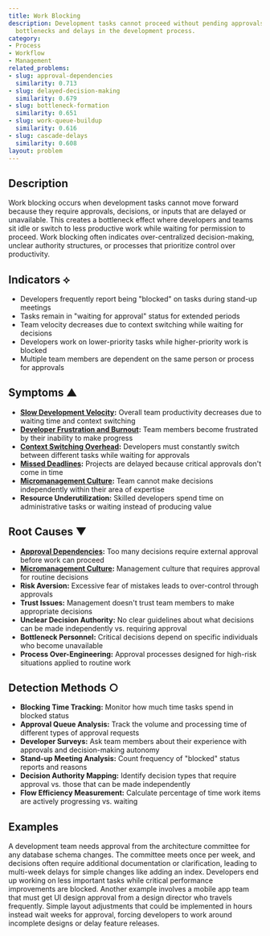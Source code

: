 ```yaml
---
title: Work Blocking
description: Development tasks cannot proceed without pending approvals, creating
  bottlenecks and delays in the development process.
category:
- Process
- Workflow
- Management
related_problems:
- slug: approval-dependencies
  similarity: 0.713
- slug: delayed-decision-making
  similarity: 0.679
- slug: bottleneck-formation
  similarity: 0.651
- slug: work-queue-buildup
  similarity: 0.616
- slug: cascade-delays
  similarity: 0.608
layout: problem
---
```


## Description

Work blocking occurs when development tasks cannot move forward because they require approvals, decisions, or inputs that are delayed or unavailable. This creates a bottleneck effect where developers and teams sit idle or switch to less productive work while waiting for permission to proceed. Work blocking often indicates over-centralized decision-making, unclear authority structures, or processes that prioritize control over productivity.

## Indicators ⟡

- Developers frequently report being "blocked" on tasks during stand-up meetings
- Tasks remain in "waiting for approval" status for extended periods
- Team velocity decreases due to context switching while waiting for decisions
- Developers work on lower-priority tasks while higher-priority work is blocked
- Multiple team members are dependent on the same person or process for approvals

## Symptoms ▲

- **[Slow Development Velocity](slow-development-velocity.md):** Overall team productivity decreases due to waiting time and context switching
- **[Developer Frustration and Burnout](developer-frustration-and-burnout.md):** Team members become frustrated by their inability to make progress
- **[Context Switching Overhead](context-switching-overhead.md):** Developers must constantly switch between different tasks while waiting for approvals
- **[Missed Deadlines](missed-deadlines.md):** Projects are delayed because critical approvals don't come in time
- **[Micromanagement Culture](micromanagement-culture.md):** Team cannot make decisions independently within their area of expertise
- **Resource Underutilization:** Skilled developers spend time on administrative tasks or waiting instead of producing value

## Root Causes ▼

- **[Approval Dependencies](approval-dependencies.md):** Too many decisions require external approval before work can proceed
- **[Micromanagement Culture](micromanagement-culture.md):** Management culture that requires approval for routine decisions
- **Risk Aversion:** Excessive fear of mistakes leads to over-control through approvals
- **Trust Issues:** Management doesn't trust team members to make appropriate decisions
- **Unclear Decision Authority:** No clear guidelines about what decisions can be made independently vs. requiring approval
- **Bottleneck Personnel:** Critical decisions depend on specific individuals who become unavailable
- **Process Over-Engineering:** Approval processes designed for high-risk situations applied to routine work

## Detection Methods ○

- **Blocking Time Tracking:** Monitor how much time tasks spend in blocked status
- **Approval Queue Analysis:** Track the volume and processing time of different types of approval requests
- **Developer Surveys:** Ask team members about their experience with approvals and decision-making autonomy
- **Stand-up Meeting Analysis:** Count frequency of "blocked" status reports and reasons
- **Decision Authority Mapping:** Identify decision types that require approval vs. those that can be made independently
- **Flow Efficiency Measurement:** Calculate percentage of time work items are actively progressing vs. waiting

## Examples

A development team needs approval from the architecture committee for any database schema changes. The committee meets once per week, and decisions often require additional documentation or clarification, leading to multi-week delays for simple changes like adding an index. Developers end up working on less important tasks while critical performance improvements are blocked. Another example involves a mobile app team that must get UI design approval from a design director who travels frequently. Simple layout adjustments that could be implemented in hours instead wait weeks for approval, forcing developers to work around incomplete designs or delay feature releases.